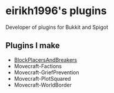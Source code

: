 # eirikh1996's plugins
Developer of plugins for Bukkit and Spigot

## Plugins I make

- [BlockPlacersAndBreakers](eirikh1996.github.io/projects/blockplacersandbreakers/index.md)
- Movecraft-Factions
- Movecraft-GriefPrevention
- Movecraft-PlotSquared
- Movecraft-WorldBorder
